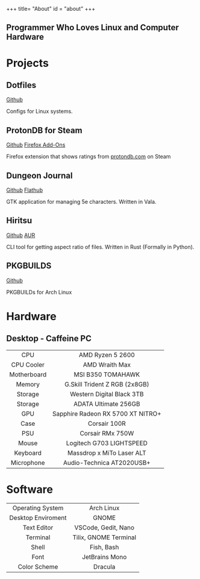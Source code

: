 +++
title= "About"
id = "about"
+++

## Programmer Who Loves Linux and Computer Hardware

# Projects

## Dotfiles

[Github](https://github.com/tryton-vanmeer/dotfiles)

Configs for Linux systems.

## ProtonDB for Steam
[Github](https://github.com/tryton-vanmeer/ProtonDB-for-Steam) [Firefox Add-Ons](https://addons.mozilla.org/en-CA/firefox/addon/protondb-for-steam/)

Firefox extension that shows ratings from [protondb.com](https://www.protondb.com/) on Steam

## Dungeon Journal

[Github](https://github.com/tryton-vanmeer/DungeonJournal)
[Flathub](https://flathub.org/apps/details/io.github.trytonvanmeer.DungeonJournal)

GTK application for managing 5e characters. Written in Vala.

## Hiritsu

[Github](https://github.com/tryton-vanmeer/Hiritsu) [AUR](https://aur.archlinux.org/packages/hiritsu/)

CLI tool for getting aspect ratio of files. Written in Rust (Formally in Python).

## PKGBUILDS

[Github](https://github.com/tryton-vanmeer/PKGBUILDS)

PKGBUILDs for Arch Linux

# Hardware

## Desktop - Caffeine PC

|             |                                   |
|:-----------:|:---------------------------------:|
| CPU         | AMD Ryzen 5 2600                  |
| CPU Cooler  | AMD Wraith Max                    |
| Motherboard | MSI B350 TOMAHAWK                 |
| Memory      | G.Skill Trident Z RGB (2x8GB)     |
| Storage     | Western Digital Black 3TB         |
| Storage     | ADATA Ultimate 256GB              |
| GPU         | Sapphire Radeon RX 5700 XT NITRO+ |
| Case        | Corsair 100R                      |
| PSU         | Corsair RMx 750W                  |
| Mouse       | Logitech G703 LIGHTSPEED          |
| Keyboard    | Massdrop x MiTo Laser ALT         |
| Microphone  | Audio-Technica AT2020USB+         |

# Software

|                  |                         |
|:----------------:|:-----------------------:|
| Operating System   | Arch Linux            |
| Desktop Enviroment | GNOME                 |
| Text Editor        | VSCode, Gedit, Nano   |
| Terminal           | Tilix, GNOME Terminal |
| Shell              | Fish, Bash            |
| Font               | JetBrains Mono        |
| Color Scheme       | Dracula               |